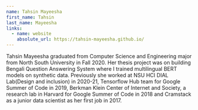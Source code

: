 ```yaml
---
name: Tahsin Mayeesha
first_name: Tahsin 
last_name: Mayeesha 
links:
  - name: website
    absolute_url: https://tahsin-mayeesha.github.io/
---
```

Tahsin Mayeesha graduated from Computer Science and Engineering major from North South University in Fall 2020. Her thesis project was on building Bengali Question Answering System where I trained multilingual BERT models on synthetic data. Previously she worked at NSU HCI DIAL Lab(Design and inclusion) in 2020-21, Tensorflow Hub team for Google Summer of Code in 2019, Berkman Klein Center of Internet and Society, a research lab in Harvard for Google Summer of Code in 2018 and Cramstack as a junior data scientist as her first job in 2017.